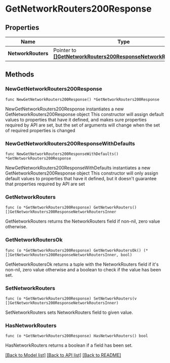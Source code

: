 # GetNetworkRouters200Response

## Properties

Name | Type | Description | Notes
------------ | ------------- | ------------- | -------------
**NetworkRouters** | Pointer to [**[]GetNetworkRouters200ResponseNetworkRoutersInner**](GetNetworkRouters200ResponseNetworkRoutersInner.md) |  | [optional] 

## Methods

### NewGetNetworkRouters200Response

`func NewGetNetworkRouters200Response() *GetNetworkRouters200Response`

NewGetNetworkRouters200Response instantiates a new GetNetworkRouters200Response object
This constructor will assign default values to properties that have it defined,
and makes sure properties required by API are set, but the set of arguments
will change when the set of required properties is changed

### NewGetNetworkRouters200ResponseWithDefaults

`func NewGetNetworkRouters200ResponseWithDefaults() *GetNetworkRouters200Response`

NewGetNetworkRouters200ResponseWithDefaults instantiates a new GetNetworkRouters200Response object
This constructor will only assign default values to properties that have it defined,
but it doesn't guarantee that properties required by API are set

### GetNetworkRouters

`func (o *GetNetworkRouters200Response) GetNetworkRouters() []GetNetworkRouters200ResponseNetworkRoutersInner`

GetNetworkRouters returns the NetworkRouters field if non-nil, zero value otherwise.

### GetNetworkRoutersOk

`func (o *GetNetworkRouters200Response) GetNetworkRoutersOk() (*[]GetNetworkRouters200ResponseNetworkRoutersInner, bool)`

GetNetworkRoutersOk returns a tuple with the NetworkRouters field if it's non-nil, zero value otherwise
and a boolean to check if the value has been set.

### SetNetworkRouters

`func (o *GetNetworkRouters200Response) SetNetworkRouters(v []GetNetworkRouters200ResponseNetworkRoutersInner)`

SetNetworkRouters sets NetworkRouters field to given value.

### HasNetworkRouters

`func (o *GetNetworkRouters200Response) HasNetworkRouters() bool`

HasNetworkRouters returns a boolean if a field has been set.


[[Back to Model list]](../README.md#documentation-for-models) [[Back to API list]](../README.md#documentation-for-api-endpoints) [[Back to README]](../README.md)


